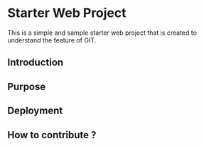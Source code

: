 # Starter Web Project

This is a simple and sample starter web project that is created to understand the feature of GIT.

## Introduction

## Purpose


## Deployment

## How to contribute ?
